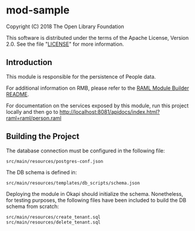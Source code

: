 # mod-sample

Copyright (C) 2018 The Open Library Foundation

This software is distributed under the terms of the Apache License, Version 2.0. See the file "[LICENSE](LICENSE)" for more information.

## Introduction

This module is responsible for the persistence of People data.

For additional information on RMB, please refer to the [RAML Module Builder README](https://github.com/folio-org/raml-module-builder).


For documentation on the services exposed by this module, run this project locally and then go to [http://localhost:8081/apidocs/index.html?raml=raml/person.raml](http://localhost:8081/apidocs/index.html?raml=raml/person.raml)


## Building the Project

The database connection must be configured in the following file:

```
src/main/resources/postgres-conf.json
```

The DB schema is defined in:
```
src/main/resources/templates/db_scripts/schema.json
```

Deploying the module in Okapi should initialize the schema. Nonetheless, for testing purposes, the following files have been included to build the DB schema from scratch:

```
src/main/resources/create_tenant.sql
src/main/resources/delete_tenant.sql
```

